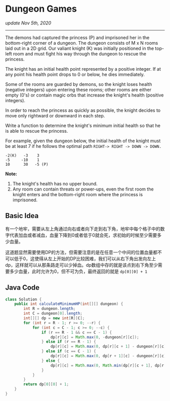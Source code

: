 # Dungeon Games
_update Nov 5th, 2020_

---
The demons had captured the princess (P) and imprisoned her in the bottom-right corner of a dungeon. The dungeon consists of M x N rooms laid out in a 2D grid. Our valiant knight (K) was initially positioned in the top-left room and must fight his way through the dungeon to rescue the princess.

The knight has an initial health point represented by a positive integer. If at any point his health point drops to 0 or below, he dies immediately.

Some of the rooms are guarded by demons, so the knight loses health (negative integers) upon entering these rooms; other rooms are either empty (0's) or contain magic orbs that increase the knight's health (positive integers).

In order to reach the princess as quickly as possible, the knight decides to move only rightward or downward in each step.

 

Write a function to determine the knight's minimum initial health so that he is able to rescue the princess.

For example, given the dungeon below, the initial health of the knight must be at least 7 if he follows the optimal path `RIGHT-> RIGHT -> DOWN -> DOWN.`
```
-2(K)	-3	  3
-5	   -10	  1
10	    30	 -5 (P)
```

**Note:**

1. The knight's health has no upper bound.
2. Any room can contain threats or power-ups, even the first room the knight enters and the bottom-right room where the princess is imprisoned.

## Basic Idea
有一个地牢，需要从左上角通过向右或者向下走到右下角，地牢中每个格子中的数字代表加血或者减血，血量下降到0或者低于0就会死，求初始的时候至少需要多少血量。

这道题显然需要使用DP的方法，但需要注意的是在任意一个中间的位置血量都不可以低于0，这使得从左上开始的DP比较困难，我们可以从右下角出发向左上dp，这样就可以从那条路走可以少掉血。dp数组中存的就是该点到右下角至少需要多少血量，此时允许为0，但不可为负，最终返回的就是 `dp[0][0] + 1`

## Java Code
```java
class Solution {
    public int calculateMinimumHP(int[][] dungeon) {
        int R = dungeon.length;
        int C = dungeon[0].length;
        int[][] dp = new int[R][C];
        for (int r = R - 1; r >= 0; --r) {
            for (int c = C - 1; c >= 0; --c) {
                if (r == R - 1 && c == C - 1) {
                    dp[r][c] = Math.max(0, -dungeon[r][c]);
                } else if (r == R - 1) {
                    dp[r][c] = Math.max(0, dp[r][c + 1] - dungeon[r][c]);
                } else if (c == C - 1) {
                    dp[r][c] = Math.max(0, dp[r + 1][c] - dungeon[r][c]);
                } else {
                    dp[r][c] = Math.max(0, Math.min(dp[r][c + 1], dp[r + 1][c]) - dungeon[r][c]);
                }
            }
        }
        return dp[0][0] + 1;
    }
}
```
